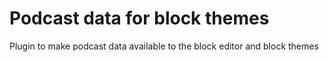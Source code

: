 # Podcast data for block themes
Plugin to make podcast data available to the block editor and block themes
